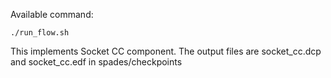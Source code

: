 
Available command:

```
./run_flow.sh
```

This implements Socket CC component. The output files are socket_cc.dcp and socket_cc.edf in spades/checkpoints

